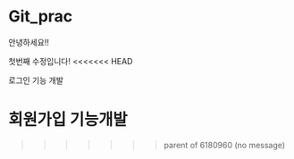 # Git_prac

안녕하세요!!

첫번째 수정입니다!
<<<<<<< HEAD

로그인 기능 개발

회원가입 기능개발
=======
>>>>>>> parent of 6180960 (no message)
